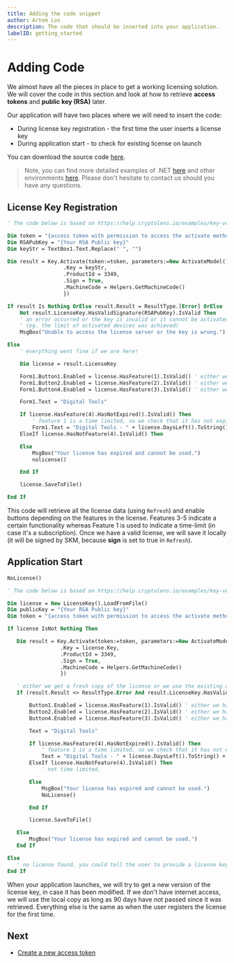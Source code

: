 ```yaml
---
title: Adding the code snippet
author: Artem Los
description: The code that should be inserted into your application.
labelID: getting_started
---
```


# Adding Code
We almost have all the pieces in place to get a working licensing solution.
We will cover the code in this section and look at how to retrieve **access tokens** and **public key (RSA)** later.

Our application will have two places where we will need to insert the code:
* During license key registration - the first time the user inserts a license key
* During application start - to check for existing license on launch

You can download the source code <a href="https://github.com/Cryptolens/Examples/tree/master/Digital%20Tools%20Collection" target="_blank">here</a>.

> Note, you can find more detailed examples of .NET [here](/examples/) and other environments [here](/web-api/skm-client-api). Please don't hesitate to contact us should you have any questions.

## License Key Registration

```vb
' The code below is based on https://help.cryptolens.io/examples/key-verification.

Dim token = "{access token with permission to access the activate method}"
Dim RSAPubKey = "{Your RSA Public key}"
Dim keyStr = TextBox1.Text.Replace(" ", "")

Dim result = Key.Activate(token:=token, parameters:=New ActivateModel() With {
                  .Key = keyStr,
                  .ProductId = 3349,
                  .Sign = True,
                  .MachineCode = Helpers.GetMachineCode()
                  })

If result Is Nothing OrElse result.Result = ResultType.[Error] OrElse
    Not result.LicenseKey.HasValidSignature(RSAPubKey).IsValid Then
    ' an error occurred or the key is invalid or it cannot be activated
    ' (eg. the limit of activated devices was achieved)
    MsgBox("Unable to access the license server or the key is wrong.")

Else
    ' everything went fine if we are here!

    Dim license = result.LicenseKey

    Form1.Button1.Enabled = license.HasFeature(1).IsValid() ' either we have feature1 or not.
    Form1.Button2.Enabled = license.HasFeature(2).IsValid() ' either we have feature2 or not.
    Form1.Button4.Enabled = license.HasFeature(3).IsValid() ' either we have feature3 or not.

    Form1.Text = "Digital Tools"

    If license.HasFeature(4).HasNotExpired().IsValid() Then
        ' feature 1 is a time limited, so we check that it has not expired.
        Form1.Text = "Digital Tools - " + license.DaysLeft().ToString() + " day(s) left"
    ElseIf license.HasNotFeature(4).IsValid() Then

    Else
        MsgBox("Your license has expired and cannot be used.")
        nolicense()

    End If

    license.SaveToFile()

End If
```

This code will retrieve all the license data (using `Refresh`) and enable buttons depending on the features in the license.
Features 3-5 indicate a certain functionality whereas Feature 1 is used to indicate a time-limit (in case it's a subscription).
Once we have a valid license, we will save it locally (it will be signed by SKM, because **sign** is set to true in `Refresh`).
 
## Application Start
 ```vb
 NoLicense()

' The code below is based on https://help.cryptolens.io/examples/key-verification.

Dim license = New LicenseKey().LoadFromFile()
Dim publicKey = "{Your RSA Public key}"
Dim token = "{access token with permission to access the activate method}"

If license IsNot Nothing Then

    Dim result = Key.Activate(token:=token, parameters:=New ActivateModel() With {
                  .Key = license.Key,
                  .ProductId = 3349,
                  .Sign = True,
                  .MachineCode = Helpers.GetMachineCode()
                  })

    ' either we get a fresh copy of the license or we use the existing one (given it is no more than 90 days old)
    If (result.Result <> ResultType.Error And result.LicenseKey.HasValidSignature(publicKey).IsValid) Or license.HasValidSignature(publicKey, 90).IsValid() Then

        Button1.Enabled = license.HasFeature(1).IsValid() ' either we have feature1 or not.
        Button2.Enabled = license.HasFeature(2).IsValid() ' either we have feature2 or not.
        Button4.Enabled = license.HasFeature(3).IsValid() ' either we have feature3 or not.

        Text = "Digital Tools"

        If license.HasFeature(4).HasNotExpired().IsValid() Then
            ' feature 1 is a time limited, so we check that it has not expired.
            Text = "Digital Tools - " + license.DaysLeft().ToString() + " day(s) left"
        ElseIf license.HasNotFeature(4).IsValid() Then
            ' not time limited.

        Else
            MsgBox("Your license has expired and cannot be used.")
            NoLicense()

        End If

        license.SaveToFile()

    Else
        MsgBox("Your license has expired and cannot be used.")
    End If

Else
    ' no license found. you could tell the user to provide a license key.
End If
 ```
When your application launches, we will try to get a new version of the license key, in case it has been modified.
If we don't have internet access, we will use the local copy as long as 90 days have not passed since it was retrieved.
Everything else is the same as when the user registers the license for the first time.

## Next

* [Create a new access token](/getting-started/access-token)